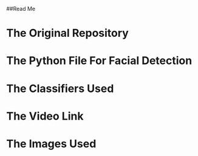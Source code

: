 ##Read Me

# The Original Repository

# The Python File For Facial Detection

# The Classifiers Used

# The Video Link

# The Images Used
